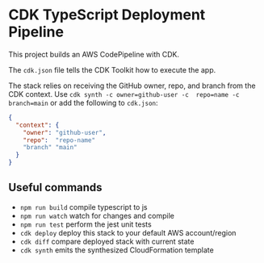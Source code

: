 # CDK TypeScript Deployment Pipeline

This project builds an AWS CodePipeline with CDK.

The `cdk.json` file tells the CDK Toolkit how to execute the app.

The stack relies on receiving the GitHub owner, repo, and branch from the CDK
context.  Use `cdk synth -c owner=github-user -c  repo=name -c branch=main` or
add the following to `cdk.json`:

```json
{
  "context": {
    "owner": "github-user",
    "repo":  "repo-name"
    "branch" "main"
  }
}
```

## Useful commands

- `npm run build`   compile typescript to js
- `npm run watch`   watch for changes and compile
- `npm run test`    perform the jest unit tests
- `cdk deploy`      deploy this stack to your default AWS account/region
- `cdk diff`        compare deployed stack with current state
- `cdk synth`       emits the synthesized CloudFormation template
